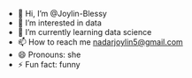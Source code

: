 - 👋 Hi, I’m @Joylin-Blessy
- 👀 I’m interested in data
- 🌱 I’m currently learning data science
- 📫 How to reach me nadarjoylin5@gmail.com
- 😄 Pronouns: she
- ⚡ Fun fact: funny

<!---
Joylin-Blessy/Joylin-Blessy is a ✨ special ✨ repository because its `README.md` (this file) appears on your GitHub profile.
You can click the Preview link to take a look at your changes.
--->
